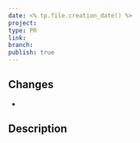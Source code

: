 ```yaml
---
date: <% tp.file.creation_date() %>
project: 
type: PR
link: 
branch: 
publish: true
---
```

## Changes 
- 

## Description
